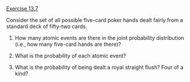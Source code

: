 [Exercise 13.7](13-7/)

Consider the set of all possible five-card poker hands dealt fairly from
a standard deck of fifty-two cards.

1.  How many atomic events are there in the joint probability
    distribution (i.e., how many five-card hands are there)?

2.  What is the probability of each atomic event?

3.  What is the probability of being dealt a royal straight flush? Four
    of a kind?
